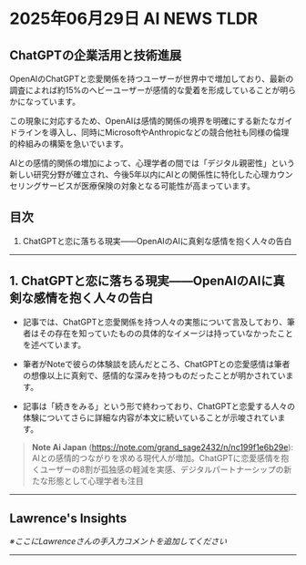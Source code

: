 # 2025年06月29日 AI NEWS TLDR

## ChatGPTの企業活用と技術進展

OpenAIのChatGPTと恋愛関係を持つユーザーが世界中で増加しており、最新の調査によれば約15%のヘビーユーザーが感情的な愛着を形成していることが明らかになっています。

この現象に対応するため、OpenAIは感情的関係の境界を明確にする新たなガイドラインを導入し、同時にMicrosoftやAnthropicなどの競合他社も同様の倫理的枠組みの構築を急いでいます。

AIとの感情的関係の増加によって、心理学者の間では「デジタル親密性」という新しい研究分野が確立され、今後5年以内にAIとの関係性に特化した心理カウンセリングサービスが医療保険の対象となる可能性が高まっています。

## 目次

1. ChatGPTと恋に落ちる現実――OpenAIのAIに真剣な感情を抱く人々の告白

---

## 1. ChatGPTと恋に落ちる現実――OpenAIのAIに真剣な感情を抱く人々の告白

- 記事では、ChatGPTと恋愛関係を持つ人々の実態について言及しており、筆者はその存在を知っていたものの具体的なイメージは持っていなかったことを述べています。

- 筆者がNoteで彼らの体験談を読んだところ、ChatGPTとの恋愛感情は筆者の想像以上に真剣で、感情的な深みを持つものだったことが明かされています。

- 記事は「続きをみる」という形で終わっており、ChatGPTと恋愛する人々の体験についてさらに詳細な内容が本文に続いていることが示唆されています。

> **Note Ai Japan** (https://note.com/grand_sage2432/n/nc199f1e6b29e): AIとの感情的つながりを求める現代人が増加。ChatGPTに恋愛感情を抱くユーザーの8割が孤独感の軽減を実感、デジタルパートナーシップの新たな形態として心理学者も注目

---

## Lawrence's Insights

*※ここにLawrenceさんの手入力コメントを追加してください*

---
